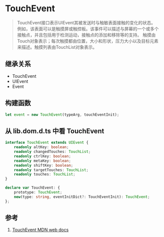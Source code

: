 # TouchEvent

>TouchEvent接口表示UIEvent其被发送时与触敏表面接触的变化的状态。例如，该表面可以是触摸屏或触控板。该事件可以描述与屏幕的一个或多个接触点，并且包括用于检测运动，接触点的添加和移除等的支持。
>触摸由Touch对象表示；每次触摸都由位置，大小和形状，压力大小以及目标元素来描述。触摸列表由TouchList对象表示。

## 继承关系

- TouchEvent
- UIEvent
- Event

## 构建函数

```ts
let event = new TouchEvent(typeArg, touchEventInit);
```

## 从 lib.dom.d.ts 中看 TouchEvent

```ts
interface TouchEvent extends UIEvent {
    readonly altKey: boolean;
    readonly changedTouches: TouchList;
    readonly ctrlKey: boolean;
    readonly metaKey: boolean;
    readonly shiftKey: boolean;
    readonly targetTouches: TouchList;
    readonly touches: TouchList;
}

declare var TouchEvent: {
    prototype: TouchEvent;
    new(type: string, eventInitDict?: TouchEventInit): TouchEvent;
};
```

## 参考

1. [TouchEvent MDN web docs](https://developer.mozilla.org/en-US/docs/Web/API/TouchEvent)

